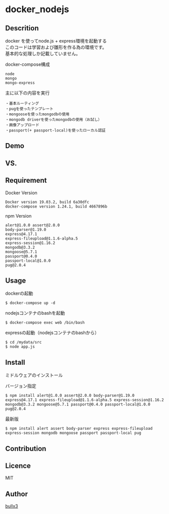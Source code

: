 # docker_nodejs

## Descrition

docker を使ってnode.js + express環境を起動する  
このコードは学習および雛形を作る為の環境です。  
基本的な処理しか記載していません。

docker-compose構成  

    node
    mongo
    mongo-express

主に以下の内容を実行  

    ・基本ルーティング
    ・pugを使ったテンプレート
    ・mongooseを使ったmongodbの使用
    ・mongodb driverを使ったmongodbの使用（お試し）
    ・画像アップロード
    ・passport(+ passport-local)を使ったローカル認証

## Demo

## VS. 

## Requirement

Docker Version

    Docker version 19.03.2, build 6a30dfc
    docker-compose version 1.24.1, build 4667896b


npm Version

    alert@1.0.0 assert@2.0.0
    body-parser@1.19.0
    express@4.17.1
    express-fileupload@1.1.6-alpha.5
    express-session@1.16.2
    mongodb@3.3.2
    mongoose@5.7.1
    passport@0.4.0
    passport-local@1.0.0
    pug@2.0.4

## Usage

dockerの起動

    $ docker-compose up -d

nodejsコンテナのbashを起動

    $ docker-compose exec web /bin/bash


expressの起動（nodejsコンテナのbashから）

    $ cd /mydata/src
    $ node app.js

## Install

ミドルウェアのインストール

バージョン指定

    $ npm install alert@1.0.0 assert@2.0.0 body-parser@1.19.0 express@4.17.1 express-fileupload@1.1.6-alpha.5 express-session@1.16.2 mongodb@3.3.2 mongoose@5.7.1 passport@0.4.0 passport-local@1.0.0 pug@2.0.4

最新版

    $ npm install alert assert body-parser express express-fileupload express-session mongodb mongoose passport passport-local pug


## Contribution

## Licence

MIT

## Author

[bullx3](https://github.com/bullx3)